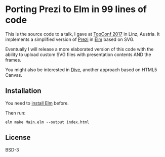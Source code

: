 # Porting Prezi to Elm in 99 lines of code

This is the source code to a talk, I gave at [TopConf 2017](https://www.topconf.com/conference//linz-2017/talk/porting-prezi-to-elm-in-100-lines-of-code/) in Linz, Austria. It implements a simplified version of [Prezi](https://prezi.com) in [Elm](http://elmlang.org) based on SVG. 

Eventually I will release a more elaborated version of this code with the ability to upload custom SVG files with presentation contents AND the frames.

You might also be interested in [Dive](https://github.com/myrho/dive), another approach based on HTML5 Canvas.

## Installation

You need to [install Elm](https://guide.elm-lang.org/install.html) before.

Then run:

    elm make Main.elm --output index.html

## License

BSD-3
